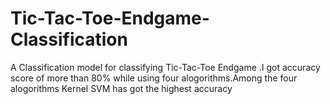 # Tic-Tac-Toe-Endgame-Classification
A Classification model for classifying Tic-Tac-Toe Endgame .I got accuracy score of more than 80% while using four alogorithms.Among the four alogorithms Kernel SVM has got the highest accuracy
